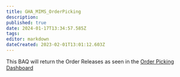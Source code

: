 ```yaml
---
title: GHA_MIMS_OrderPicking
description: 
published: true
date: 2024-01-17T13:34:57.585Z
tags: 
editor: markdown
dateCreated: 2023-02-01T13:01:12.603Z
---
```


This BAQ will return the Order Releases as seen in the [Order Picking Dashboard](../../Order_Picking_Dashboard.md)